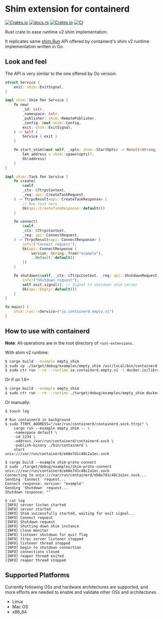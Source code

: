 # Shim extension for containerd

[![Crates.io](https://img.shields.io/crates/v/containerd-shim)](https://crates.io/crates/containerd-shim)
[![docs.rs](https://img.shields.io/docsrs/containerd-shim)](https://docs.rs/containerd-shim/latest/containerd_shim/)
[![Crates.io](https://img.shields.io/crates/l/containerd-shim)](https://github.com/containerd/rust-extensions/blob/main/LICENSE)
[![CI](https://github.com/mxpv/shim-rs/actions/workflows/ci.yml/badge.svg?branch=main)](https://github.com/mxpv/shim-rs/actions/workflows/ci.yml)

Rust crate to ease runtime v2 shim implementation.

It replicates same [shim.Run](https://github.com/containerd/containerd/blob/dbef1d56d7ebc05bc4553d72c419ed5ce025b05d/runtime/v2/example/cmd/main.go)
API offered by containerd's shim v2 runtime implementation written in Go.

## Look and feel

The API is very similar to the one offered by Go version:

```rust
struct Service {
    exit: shim::ExitSignal,
}

impl shim::Shim for Service {
    fn new(
        _id: &str,
        _namespace: &str,
        _publisher: shim::RemotePublisher,
        _config: &mut shim::Config,
        exit: shim::ExitSignal,
    ) -> Self {
        Service { exit }
    }

    fn start_shim(&mut self, _opts: shim::StartOpts) -> Result<String, Box<dyn Error>> {
        let address = shim::spawn(opts)?;
        Ok(address)
    }
}

impl shim::Task for Service {
    fn create(
        &self,
        _ctx: &TtrpcContext,
        _req: api::CreateTaskRequest,
    ) -> TtrpcResult<api::CreateTaskResponse> {
        // New task nere...
        Ok(api::CreateTaskResponse::default())
    }

    fn connect(
        &self,
        _ctx: &TtrpcContext,
        _req: api::ConnectRequest,
    ) -> TtrpcResult<api::ConnectResponse> {
        info!("Connect request");
        Ok(api::ConnectResponse {
            version: String::from("example"),
            ..Default::default()
        })
    }

    fn shutdown(&self, _ctx: &TtrpcContext, _req: api::ShutdownRequest) -> TtrpcResult<api::Empty> {
        info!("Shutdown request");
        self.exit.signal(); // Signal to shutdown shim server
        Ok(api::Empty::default())
    }
}

fn main() {
    shim::run::<Service>("io.containerd.empty.v1")
}

```

## How to use with containerd

**Note**: All operations are in the root directory of `rust-extensions`.

With shim v2 runtime:

```bash
$ cargo build --example empty_shim
$ sudo cp ./target/debug/examples/empty_shim /usr/local/bin/containerd-shim-empty-v1
$ sudo ctr run --rm --runtime io.containerd.empty.v1 -t docker.io/library/hello-world:latest hello
```

Or if on 1.6+

```bash
$ cargo build --example empty_shim
$ sudo ctr run --rm --runtime ./target/debug/examples/empty_shim docker.io/library/hello-world:latest hello
```

Or manually:

```
$ touch log

# Run containerd in background
$ sudo TTRPC_ADDRESS="/var/run/containerd/containerd.sock.ttrpc" \
    cargo run --example empty_shim -- \
    -namespace default \
    -id 1234 \
    -address /var/run/containerd/containerd.sock \
    -publish-binary ./bin/containerd \
    start
unix:///var/run/containerd/eb8e7d1c48c2a1ec.sock

$ cargo build --example shim-proto-connect
$ sudo ./target/debug/examples/shim-proto-connect unix:///var/run/containerd/eb8e7d1c48c2a1ec.sock
Connecting to unix:///var/run/containerd/eb8e7d1c48c2a1ec.sock...
Sending `Connect` request...
Connect response: version: "example"
Sending `Shutdown` request...
Shutdown response: ""

$ cat log
[INFO] server listen started
[INFO] server started
[INFO] Shim successfully started, waiting for exit signal...
[INFO] Connect request
[INFO] Shutdown request
[INFO] Shutting down shim instance
[INFO] close monitor
[INFO] listener shutdown for quit flag
[INFO] ttrpc server listener stopped
[INFO] listener thread stopped
[INFO] begin to shutdown connection
[INFO] connections closed
[INFO] reaper thread exited
[INFO] reaper thread stopped
```

## Supported Platforms
Currently following OSs and hardware architectures are supported, and more efforts are needed to enable and validate other OSs and architectures.
- Linux
- Mac OS
- x86_64
